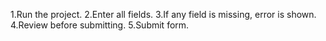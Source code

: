 1.Run the project.
2.Enter all fields.
3.If any field is missing, error is shown.
4.Review before submitting.
5.Submit form.